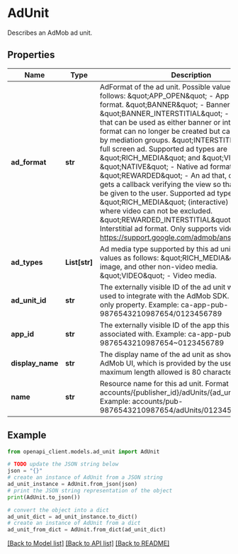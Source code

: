 # AdUnit

Describes an AdMob ad unit.

## Properties

Name | Type | Description | Notes
------------ | ------------- | ------------- | -------------
**ad_format** | **str** | AdFormat of the ad unit. Possible values are as follows: \&quot;APP_OPEN\&quot; - App Open ad format. \&quot;BANNER\&quot; - Banner ad format. \&quot;BANNER_INTERSTITIAL\&quot; - Legacy format that can be used as either banner or interstitial. This format can no longer be created but can be targeted by mediation groups. \&quot;INTERSTITIAL\&quot; - A full screen ad. Supported ad types are \&quot;RICH_MEDIA\&quot; and \&quot;VIDEO\&quot;. \&quot;NATIVE\&quot; - Native ad format. \&quot;REWARDED\&quot; - An ad that, once viewed, gets a callback verifying the view so that a reward can be given to the user. Supported ad types are \&quot;RICH_MEDIA\&quot; (interactive) and video where video can not be excluded. \&quot;REWARDED_INTERSTITIAL\&quot; - Rewarded Interstitial ad format. Only supports video ad type. See https://support.google.com/admob/answer/9884467. | [optional] 
**ad_types** | **List[str]** | Ad media type supported by this ad unit. Possible values as follows: \&quot;RICH_MEDIA\&quot; - Text, image, and other non-video media. \&quot;VIDEO\&quot; - Video media. | [optional] 
**ad_unit_id** | **str** | The externally visible ID of the ad unit which can be used to integrate with the AdMob SDK. This is a read only property. Example: ca-app-pub-9876543210987654/0123456789 | [optional] 
**app_id** | **str** | The externally visible ID of the app this ad unit is associated with. Example: ca-app-pub-9876543210987654~0123456789 | [optional] 
**display_name** | **str** | The display name of the ad unit as shown in the AdMob UI, which is provided by the user. The maximum length allowed is 80 characters. | [optional] 
**name** | **str** | Resource name for this ad unit. Format is accounts/{publisher_id}/adUnits/{ad_unit_id_fragment} Example: accounts/pub-9876543210987654/adUnits/0123456789 | [optional] 

## Example

```python
from openapi_client.models.ad_unit import AdUnit

# TODO update the JSON string below
json = "{}"
# create an instance of AdUnit from a JSON string
ad_unit_instance = AdUnit.from_json(json)
# print the JSON string representation of the object
print(AdUnit.to_json())

# convert the object into a dict
ad_unit_dict = ad_unit_instance.to_dict()
# create an instance of AdUnit from a dict
ad_unit_from_dict = AdUnit.from_dict(ad_unit_dict)
```
[[Back to Model list]](../README.md#documentation-for-models) [[Back to API list]](../README.md#documentation-for-api-endpoints) [[Back to README]](../README.md)


